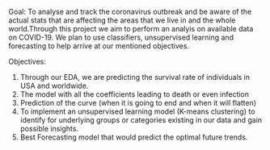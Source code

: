 Goal: To analyse and track the coronavirus outbreak and be aware of the actual stats that are affecting the areas that we live in and the whole world.Through this project we aim to perform an analyis on available data on COVID-19. We plan to use classifiers, unsupervised learning and forecasting to help arrive at our mentioned objectives.

Objectives:
1) Through our EDA, we are predicting the survival rate of individuals in USA and worldwide.
2) The model with all the coefficients leading to death or even infection
3) Prediction of the curve (when it is going to end and when it will flatten)
4) To implement an unsupervised learning model (K-means clustering) to identify for underlying groups or categories
   existing in our data and gain possible insights.
5) Best Forecasting model that would predict the optimal future trends.
